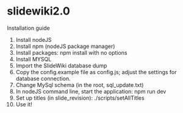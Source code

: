 slidewiki2.0
============

Installation guide

1. Install nodeJS
2. Install npm (nodeJS package manager) 
3. Install packages: npm install with no options
4. Install MYSQL
5. Import the SlideWiki database dump
6. Copy the config.example file as config.js; adjust the settings for database connection. 
7. Change MySql schema (in the root, sql_update.txt)
8. In nodeJS command line, start the application: npm run dev
9. Set up titles (in slide_revision): ./scripts/setAllTitles
10. Use it!
